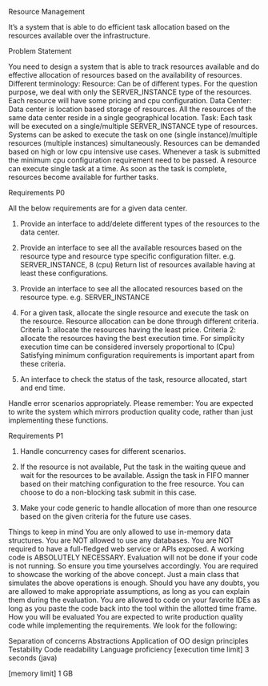 Resource Management

It’s a system that is able to do efficient task allocation based on the resources available over the infrastructure.

Problem Statement

You need to design a system that is able to track resources available and do effective allocation of resources based on the availability of resources.
Different terminology:
Resource: Can be of different types. For the question purpose, we deal with only the SERVER_INSTANCE type of the resources. Each resource will have some pricing and cpu configuration.
Data Center: Data center is location based storage of resources. All the resources of the same data center reside in a single geographical location.
Task: Each task will be executed on a single/multiple SERVER_INSTANCE type of resources. 
Systems can be asked to execute the task on one (single instance)/multiple resources (multiple instances) simultaneously. 
Resources can be demanded based on high or low cpu intensive use cases. 
Whenever a task is submitted the minimum cpu configuration requirement need to be passed. 
A resource can execute single task at a time. As soon as the task is complete, resources become available for further tasks.

Requirements P0

All the below requirements are for a given data center.

1. Provide an interface to add/delete different types of the resources to the data center.

2. Provide an interface to see all the available resources based on the resource type and 
resource type specific configuration filter.
e.g. SERVER_INSTANCE, 8 (cpu)
Return list of resources available having at least these configurations.

3. Provide an interface to see all the allocated resources based on the resource type.
e.g. SERVER_INSTANCE
   
4. For a given task, allocate the single resource and execute the task on the resource.
Resource allocation can be done through different criteria.
Criteria 1: allocate the resources having the least price.
Criteria 2: allocate the resources having the best execution time.
For simplicity execution time can be considered inversely proportional to (Cpu)
Satisfying minimum configuration requirements is important apart from these criteria.
   
5. An interface to check the status of the task, resource allocated, start and end time.

Handle error scenarios appropriately.
Please remember: You are expected to write the system which mirrors production quality code, 
rather than just implementing these functions.


Requirements P1

1. Handle concurrency cases for different scenarios.
   
2. If the resource is not available, Put the task in the waiting queue and wait for 
   the resources to be available. Assign the task in FIFO manner based on their matching 
   configuration to the free resource. You can choose to do a non-blocking task submit in this case.
   
3. Make your code generic to handle allocation of more than one resource based on the given criteria 
   for the future use cases.
   
Things to keep in mind
You are only allowed to use in-memory data structures.
You are NOT allowed to use any databases.
You are NOT required to have a full-fledged web service or APIs exposed.
A working code is ABSOLUTELY NECESSARY. Evaluation will not be done if your code is not running. So ensure you time yourselves accordingly.
You are required to showcase the working of the above concept.
Just a main class that simulates the above operations is enough.
Should you have any doubts, you are allowed to make appropriate assumptions, as long as you can explain them during the evaluation.
You are allowed to code on your favorite IDEs as long as you paste the code back into the tool within the allotted time frame.
How you will be evaluated
You are expected to write production quality code while implementing the requirements.
We look for the following:

Separation of concerns
Abstractions
Application of OO design principles
Testability
Code readability
Language proficiency
[execution time limit] 3 seconds (java)

[memory limit] 1 GB